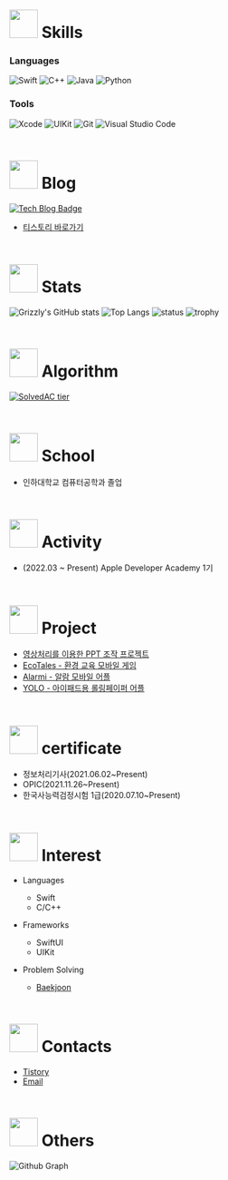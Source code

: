 
<!---
Lim-YongKwan/Lim-YongKwan is a ✨ special ✨ repository because its `README.md` (this file) appears on your GitHub profile.
You can click the Preview link to take a look at your changes.
--->

# <img height = "50" src = "https://user-images.githubusercontent.com/96565110/195752177-7eb60ee1-f922-4f5b-bfd4-2bc721491fec.png"> Skills
### Languages
![Swift](https://img.shields.io/badge/swift-F54A2A?style=for-the-badge&logo=swift&logoColor=white)
![C++](https://img.shields.io/badge/C++-00599C?style=for-the-badge&logo=cplusplus&logoColor=white)
![Java](https://img.shields.io/badge/Java-007396.svg?&style=for-the-badge&logo=Java&logoColor=white)
![Python](https://img.shields.io/badge/Python-3776AB.svg?&style=for-the-badge&logo=Python&logoColor=white)
### Tools
![Xcode](https://img.shields.io/badge/Xcode-147EFB.svg?&style=for-the-badge&logo=Xcode&logoColor=white)
![UIKit](https://img.shields.io/badge/UIKit-2396F3.svg?&style=for-the-badge&logo=UIKit&logoColor=white)
![Git](https://img.shields.io/badge/Git-F05032.svg?&style=for-the-badge&logo=Git&logoColor=white)
![Visual Studio Code](https://img.shields.io/badge/Visual%20Studio%20Code-007ACC.svg?&style=for-the-badge&logo=Visual%20Studio%20Code&logoColor=white)
<br/><br/>
# <img height = "50" src = "https://user-images.githubusercontent.com/96565110/195754154-e0339d98-807b-4fcd-937d-cc3f525aae2c.png"> Blog
[![Tech Blog Badge](http://img.shields.io/badge/Tistory-000000.svg?style=for-the-badge&logo=Tistory&link=https://yoon-1212.tistory.com/)](https://yoon-1212.tistory.com/)
- [티스토리 바로가기](https://yoon-1212.tistory.com/)
<br/><br/>

# <img height = "50" src = "https://user-images.githubusercontent.com/96565110/195753264-3f3f0980-7823-40ba-86e8-0e1c0108c993.png"> Stats
![Grizzly's GitHub stats](https://github-readme-stats.vercel.app/api?username=Lim-YongKwan&show_icons=true&theme=radical)
![Top Langs](https://github-readme-stats.vercel.app/api/top-langs/?username=Lim-YongKwan&layout=compact&hide=Visual%20Basic)
![status](https://github-readme-streak-stats.herokuapp.com/?user=Lim-YongKwan)
![trophy](https://github-profile-trophy.vercel.app/?username=Lim-YongKwan&theme=chalk&row=1&column=7)
<br/><br/>

# <img height = "50" src = "https://user-images.githubusercontent.com/96565110/195753568-b156fab5-cbb8-45ee-be86-cf798d7858d9.png"> Algorithm
[![SolvedAC tier](http://mazassumnida.wtf/api/v2/generate_badge?boj=dydrhks7)](https://solved.ac/dydrhks7)
<br/><br/>

# <img height="50" src="https://user-images.githubusercontent.com/96565110/195751702-33a5070f-8798-4997-8c54-dd9f8a6b044a.png"> School
  - 인하대학교 컴퓨터공학과 졸업
<br/><br/>

# <img height = "50" src = "https://user-images.githubusercontent.com/96565110/195753498-73482e13-9009-4f72-a827-a8b63a07d3df.png"> Activity
  - (2022.03 ~ Present) Apple Developer Academy 1기
<br/><br/>

# <img height = "50" src = "https://user-images.githubusercontent.com/96565110/195753450-19706e45-d435-4888-a8af-613e2fe11b65.png"> Project
  - [영상처리를 이용한 PPT 조작 프로젝트](https://github.com/Lim-YongKwan/Smart_Hand_Presentation)
  - [EcoTales - 환경 교육 모바일 게임](https://github.com/DeveloperAcademy-POSTECH/MC2-Team12-EcoTales)
  - [Alarmi - 알람 모바일 어플](https://github.com/DeveloperAcademy-POSTECH/MC3-Team7-MoTe)
  - [YOLO - 아이패드용 롤링페이퍼 어플](https://github.com/DeveloperAcademy-YOLO/ProjectYOLO)
<br/><br/>

# <img height="50" src="https://user-images.githubusercontent.com/96565110/196019240-48a38064-3c19-49cf-8db5-a502160b6928.png"> certificate
  - 정보처리기사(2021.06.02~Present)
  - OPIC(2021.11.26~Present)
  - 한국사능력검정시험 1급(2020.07.10~Present)
<br/><br/>

# <img height="50" src="https://user-images.githubusercontent.com/96565110/195750839-6e1716fc-b316-4347-8fca-8a449b6f5181.png"> Interest 
 - Languages
   - Swift
   - C/C++
   
 - Frameworks
   - SwiftUI
   - UIKit
   
 - Problem Solving
   - [Baekjoon](https://www.acmicpc.net/user/dydrhks7)
<br/><br/>
# <img height="50" src="https://user-images.githubusercontent.com/96565110/195751225-49e5bd9a-c1be-4fa7-a3a4-1879161473ec.png"> Contacts
  - [Tistory](https://yoon-1212.tistory.com/)
  - [Email](mailto:dydrhks02@naver.com)
<br/><br/>
# <img height = "50" src = "https://user-images.githubusercontent.com/96565110/195752545-75533658-ab6e-48da-9667-28cbae584098.png"> Others
![Github Graph](https://activity-graph.herokuapp.com/graph?username=Lim-YongKwan&area=false&theme=xcode&hide_border=true)
